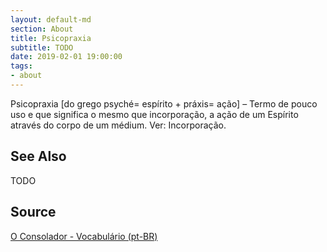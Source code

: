 ```yaml
---
layout: default-md
section: About
title: Psicopraxia
subtitle: TODO
date: 2019-02-01 19:00:00
tags:
- about
---
```


Psicopraxia [do grego psyché= espírito + práxis= ação] – Termo de pouco uso e que significa o mesmo que incorporação, a ação de um Espírito através do corpo de um médium. Ver: Incorporação.

## See Also
TODO

## Source
[O Consolador - Vocabulário (pt-BR)](http://www.oconsolador.com.br/linkfixo/vocabulario/principal.html)
